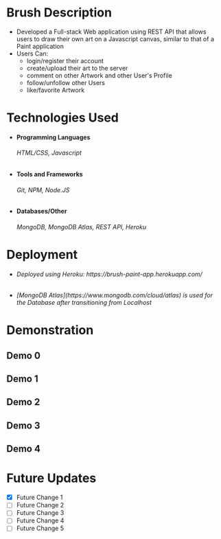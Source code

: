 # Brush Description
  - Developed a Full-stack Web application using REST API that allows users to draw their own art on a Javascript canvas, similar to that of a Paint application
  - Users Can:
    - login/register their account
    - create/upload their art to the server
    - comment on other Artwork and other User's Profile
    - follow/unfollow other Users
    - like/favorite Artwork
  
# Technologies Used
- <h4> Programming Languages </h4> 
    <h6> HTML/CSS, Javascript </h6>
- <h4> Tools and Frameworks </h4> 
    <h6> Git, NPM, Node.JS </h6>
  
- <h4> Databases/Other </h4> 
    <h6> MongoDB, MongoDB Atlas, REST API, Heroku </h6> 


# Deployment
  - <h6> Deployed using Heroku: https://brush-paint-app.herokuapp.com/ <h6>
  - <h6> [MongoDB Atlas](https://www.mongodb.com/cloud/atlas) is used for the Database after transitioning from Localhost </h6>


# Demonstration #
  <h2> Demo 0 <h2>
  <h2> Demo 1 <h2>
  <h2> Demo 2 <h2>
  <h2> Demo 3 <h2>
  <h2> Demo 4 <h2>
    
    
# Future Updates #
  - [x] Future Change 1
  - [ ] Future Change 2
  - [ ] Future Change 3
  - [ ] Future Change 4
  - [ ] Future Change 5
